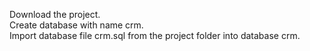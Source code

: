 Download the project.             
       Create database with name crm.           
             Import database file crm.sql from the project folder into database crm.
